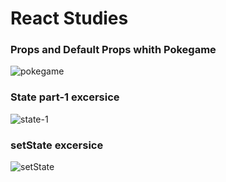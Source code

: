 # React Studies 

### Props and Default Props whith Pokegame 
![pokegame](http://g.recordit.co/t23PJRfGl1.gif)

### State part-1 excersice
![state-1](http://g.recordit.co/MAKebsJbt8.gif)

### setState  excersice
![setState](http://g.recordit.co/wOLLCuztFI.gif)